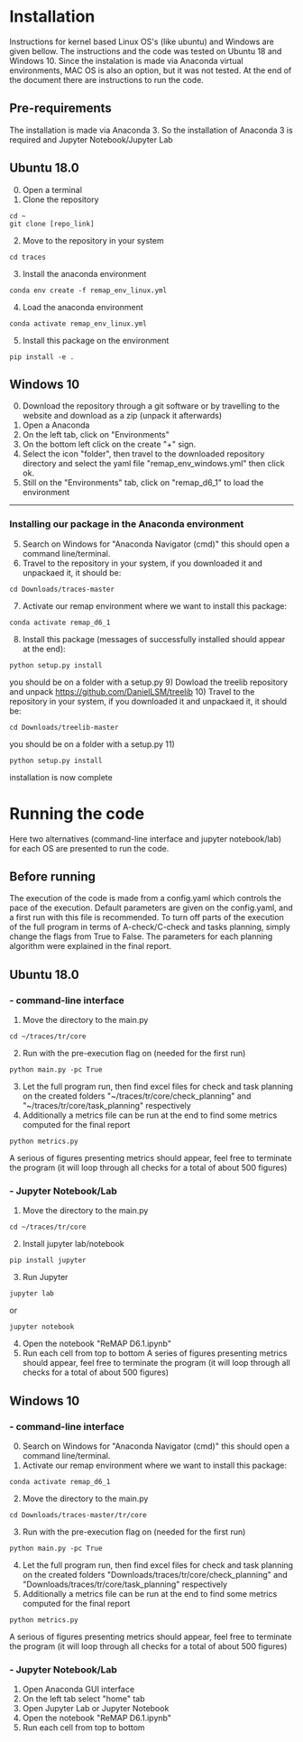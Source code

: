# Installation 
Instructions for kernel based Linux OS's (like ubuntu) and Windows are given bellow. The instructions and the code was tested on Ubuntu 18 and Windows 10. Since the instalation is made via Anaconda virtual environments, MAC OS is also an option, but it was not tested. At the end of the document there are instructions to run the code.

## Pre-requirements
The installation is made via Anaconda 3. So the installation of Anaconda 3 is required and Jupyter Notebook/Jupyter Lab

## Ubuntu 18.0
0) Open a terminal
1) Clone the repository 
```
cd ~
git clone [repo_link]
```
2) Move to the repository in your system
```
cd traces
```
3) Install the anaconda environment
```
conda env create -f remap_env_linux.yml
```
4) Load the anaconda environment
```
conda activate remap_env_linux.yml
```
5) Install this package on the environment
```
pip install -e .
```

## Windows 10
0) Download the repository through a git software or by travelling to the website and download as a zip (unpack it afterwards)
1) Open a Anaconda 
2) On the left tab, click on "Environments"
3) On the bottom left click on the create "+" sign.
4) Select the icon "folder", then travel to the downloaded repository directory and select the yaml file "remap_env_windows.yml" then click ok. 
4) Still on the "Environments" tab, click on "remap_d6_1" to load the environment
--------------------------------------------
### Installing our package in the Anaconda environment
5) Search on Windows for "Anaconda Navigator (cmd)" this should open a command line/terminal.
6) Travel to the repository in your system, if you downloaded it and unpackaed it, it should be:
```
cd Downloads/traces-master
```
7) Activate our remap environment where we want to install this package:
```
conda activate remap_d6_1
```
8) Install this package (messages of successfully installed should appear at the end):
```
python setup.py install
```
you should be on a folder with a setup.py
9) Dowload the treelib repository and unpack https://github.com/DanielLSM/treelib
10) Travel to the repository in your system, if you downloaded it and unpackaed it, it should be:
```
cd Downloads/treelib-master
```
you should be on a folder with a setup.py
11) 
```
python setup.py install
```
installation is now complete
# Running the code
Here two alternatives (command-line interface and jupyter notebook/lab) for each OS are presented to run the code.

## Before running
The execution of the code is made from a config.yaml which controls the pace of the execution. Default parameters are given on the config.yaml, and a first run with this file is recommended. To turn off parts of the execution of the full program in terms of A-check/C-check and tasks planning, simply change the flags from True to False. The parameters for each planning algorithm were explained in the final report. 


## Ubuntu 18.0

### - command-line interface
1) Move the directory to the main.py
```
cd ~/traces/tr/core
```
2) Run with the pre-execution flag on (needed for the first run)
```
python main.py -pc True
```
3) Let the full program run, then find excel files for check and task planning on the created folders "~/traces/tr/core/check_planning" and "~/traces/tr/core/task_planning" respectively 
4) Additionally a metrics file can be run at the end to find some metrics computed for the final report
```
python metrics.py
```
A serious of figures presenting metrics should appear, feel free to terminate the program (it will loop through all checks for a total of about 500 figures)

### - Jupyter Notebook/Lab

1) Move the directory to the main.py
```
cd ~/traces/tr/core
```
2) Install jupyter lab/notebook
```
pip install jupyter
```
3) Run Jupyter
```
jupyter lab
```
or
```
jupyter notebook
```
4) Open the notebook "ReMAP D6.1.ipynb"
5) Run each cell from top to bottom
A series of figures presenting metrics should appear, feel free to terminate the program (it will loop through all checks for a total of about 500 figures)


## Windows 10

### - command-line interface

0) Search on Windows for "Anaconda Navigator (cmd)" this should open a command line/terminal.
1) Activate our remap environment where we want to install this package:
```
conda activate remap_d6_1
```
2) Move the directory to the main.py
```
cd Downloads/traces-master/tr/core
```
3) Run with the pre-execution flag on (needed for the first run)
```
python main.py -pc True
```
4) Let the full program run, then find excel files for check and task planning on the created folders "Downloads/traces/tr/core/check_planning" and "Downloads/traces/tr/core/task_planning" respectively 
5) Additionally a metrics file can be run at the end to find some metrics computed for the final report
```
python metrics.py
```
A serious of figures presenting metrics should appear, feel free to terminate the program (it will loop through all checks for a total of about 500 figures)

### - Jupyter Notebook/Lab

1) Open Anaconda GUI interface
2) On the left tab select "home" tab
3) Open Jupyter Lab or Jupyter Notebook
4) Open the notebook "ReMAP D6.1.ipynb"
5) Run each cell from top to bottom
